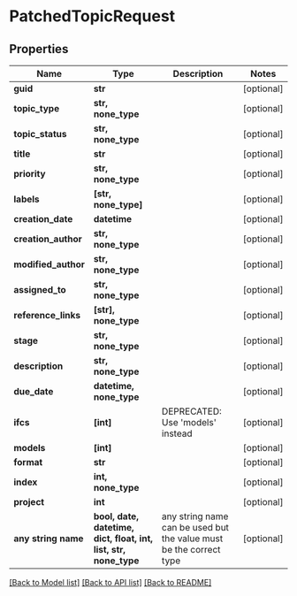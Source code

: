 # PatchedTopicRequest


## Properties
Name | Type | Description | Notes
------------ | ------------- | ------------- | -------------
**guid** | **str** |  | [optional] 
**topic_type** | **str, none_type** |  | [optional] 
**topic_status** | **str, none_type** |  | [optional] 
**title** | **str** |  | [optional] 
**priority** | **str, none_type** |  | [optional] 
**labels** | **[str, none_type]** |  | [optional] 
**creation_date** | **datetime** |  | [optional] 
**creation_author** | **str, none_type** |  | [optional] 
**modified_author** | **str, none_type** |  | [optional] 
**assigned_to** | **str, none_type** |  | [optional] 
**reference_links** | **[str], none_type** |  | [optional] 
**stage** | **str, none_type** |  | [optional] 
**description** | **str, none_type** |  | [optional] 
**due_date** | **datetime, none_type** |  | [optional] 
**ifcs** | **[int]** | DEPRECATED: Use &#39;models&#39; instead | [optional] 
**models** | **[int]** |  | [optional] 
**format** | **str** |  | [optional] 
**index** | **int, none_type** |  | [optional] 
**project** | **int** |  | [optional] 
**any string name** | **bool, date, datetime, dict, float, int, list, str, none_type** | any string name can be used but the value must be the correct type | [optional]

[[Back to Model list]](../README.md#documentation-for-models) [[Back to API list]](../README.md#documentation-for-api-endpoints) [[Back to README]](../README.md)


